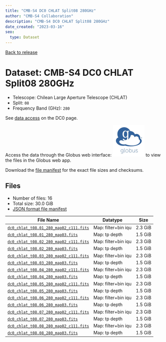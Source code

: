 ```yaml
---
title: "CMB-S4 DC0 CHLAT Split08 280GHz"
author: "CMB-S4 Collaboration"
description: "CMB-S4 DC0 CHLAT Split08 280GHz"
date_created: "2023-03-16"
seo:
  type: Dataset
---
```


[Back to release](./dc0.html#datasets)

# Dataset: CMB-S4 DC0 CHLAT Split08 280GHz

- Telescope: Chilean Large Aperture Telescope (CHLAT) 
- Split: `08`
- Frequency Band (GHz): `280`

See [data access](./dc0.html#data-access) on the DC0 page.

Access the data through the Globus web interface: [![Download via Globus](images/globus-logo.png)](https://app.globus.org/file-manager?origin_id=38f01147-f09e-483d-a552-3866669a846d&origin_path=%2Fdatareleases%2Fdc0%2Fmission%2Fchlat%2Fsplit08%2F280%2F) to view the files in the Globus web app.

Download the [file manifest](https://g-456d30.0ed28.75bc.data.globus.org/datareleases/dc0/mission/chlat/split08/280/manifest.json) for the exact file sizes and checksums.

## Files

- Number of files: 16
- Total size: 30.0 GiB
- [JSON format file manifest](https://g-456d30.0ed28.75bc.data.globus.org/datareleases/dc0/mission/chlat/split08/280/manifest.json)

|                                                                               File Name                                                                               |      Datatype       |  Size   |
| --------------------------------------------------------------------------------------------------------------------------------------------------------------------- | ------------------- | ------- |
| [`dc0_chlat_t08.01_280_map02_c111.fits`](https://g-456d30.0ed28.75bc.data.globus.org/datareleases/dc0/mission/chlat/split08/280/dc0_chlat_t08.01_280_map02_c111.fits) | Map: filter+bin iqu | 2.3 GiB |
| [`dc0_chlat_t08.01_280_map03.fits`](https://g-456d30.0ed28.75bc.data.globus.org/datareleases/dc0/mission/chlat/split08/280/dc0_chlat_t08.01_280_map03.fits)           | Map: tp depth       | 1.5 GiB |
| [`dc0_chlat_t08.02_280_map02_c111.fits`](https://g-456d30.0ed28.75bc.data.globus.org/datareleases/dc0/mission/chlat/split08/280/dc0_chlat_t08.02_280_map02_c111.fits) | Map: filter+bin iqu | 2.3 GiB |
| [`dc0_chlat_t08.02_280_map03.fits`](https://g-456d30.0ed28.75bc.data.globus.org/datareleases/dc0/mission/chlat/split08/280/dc0_chlat_t08.02_280_map03.fits)           | Map: tp depth       | 1.5 GiB |
| [`dc0_chlat_t08.03_280_map02_c111.fits`](https://g-456d30.0ed28.75bc.data.globus.org/datareleases/dc0/mission/chlat/split08/280/dc0_chlat_t08.03_280_map02_c111.fits) | Map: filter+bin iqu | 2.3 GiB |
| [`dc0_chlat_t08.03_280_map03.fits`](https://g-456d30.0ed28.75bc.data.globus.org/datareleases/dc0/mission/chlat/split08/280/dc0_chlat_t08.03_280_map03.fits)           | Map: tp depth       | 1.5 GiB |
| [`dc0_chlat_t08.04_280_map02_c111.fits`](https://g-456d30.0ed28.75bc.data.globus.org/datareleases/dc0/mission/chlat/split08/280/dc0_chlat_t08.04_280_map02_c111.fits) | Map: filter+bin iqu | 2.3 GiB |
| [`dc0_chlat_t08.04_280_map03.fits`](https://g-456d30.0ed28.75bc.data.globus.org/datareleases/dc0/mission/chlat/split08/280/dc0_chlat_t08.04_280_map03.fits)           | Map: tp depth       | 1.5 GiB |
| [`dc0_chlat_t08.05_280_map02_c111.fits`](https://g-456d30.0ed28.75bc.data.globus.org/datareleases/dc0/mission/chlat/split08/280/dc0_chlat_t08.05_280_map02_c111.fits) | Map: filter+bin iqu | 2.3 GiB |
| [`dc0_chlat_t08.05_280_map03.fits`](https://g-456d30.0ed28.75bc.data.globus.org/datareleases/dc0/mission/chlat/split08/280/dc0_chlat_t08.05_280_map03.fits)           | Map: tp depth       | 1.5 GiB |
| [`dc0_chlat_t08.06_280_map02_c111.fits`](https://g-456d30.0ed28.75bc.data.globus.org/datareleases/dc0/mission/chlat/split08/280/dc0_chlat_t08.06_280_map02_c111.fits) | Map: filter+bin iqu | 2.3 GiB |
| [`dc0_chlat_t08.06_280_map03.fits`](https://g-456d30.0ed28.75bc.data.globus.org/datareleases/dc0/mission/chlat/split08/280/dc0_chlat_t08.06_280_map03.fits)           | Map: tp depth       | 1.5 GiB |
| [`dc0_chlat_t08.07_280_map02_c111.fits`](https://g-456d30.0ed28.75bc.data.globus.org/datareleases/dc0/mission/chlat/split08/280/dc0_chlat_t08.07_280_map02_c111.fits) | Map: filter+bin iqu | 2.3 GiB |
| [`dc0_chlat_t08.07_280_map03.fits`](https://g-456d30.0ed28.75bc.data.globus.org/datareleases/dc0/mission/chlat/split08/280/dc0_chlat_t08.07_280_map03.fits)           | Map: tp depth       | 1.5 GiB |
| [`dc0_chlat_t08.08_280_map02_c111.fits`](https://g-456d30.0ed28.75bc.data.globus.org/datareleases/dc0/mission/chlat/split08/280/dc0_chlat_t08.08_280_map02_c111.fits) | Map: filter+bin iqu | 2.3 GiB |
| [`dc0_chlat_t08.08_280_map03.fits`](https://g-456d30.0ed28.75bc.data.globus.org/datareleases/dc0/mission/chlat/split08/280/dc0_chlat_t08.08_280_map03.fits)           | Map: tp depth       | 1.5 GiB |
